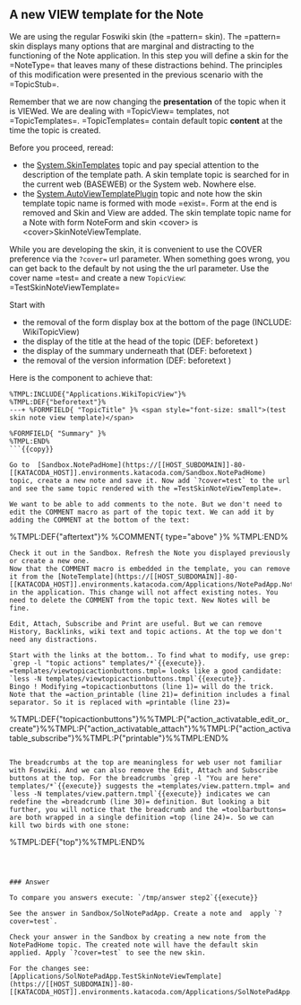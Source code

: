 <!-- Scenario text goes here -->
## A new VIEW template for the Note
We are using the regular Foswiki skin (the =pattern= skin). The =pattern= skin displays many options that are marginal and distracting to the functioning of the Note application. In this step you will define a skin for the =NoteType= that leaves many of these distractions behind. The principles of this modification were presented in the previous scenario with the =TopicStub=.

Remember that we are now changing the **presentation** of the topic when it is VIEWed. We are dealing with =TopicView= templates, not =TopicTemplates=. =TopicTemplates= contain default topic **content** at the time the topic is created. 

Before you proceed, reread:
*  the [System.SkinTemplates](https://[[HOST_SUBDOMAIN]]-80-[[KATACODA_HOST]].environments.katacoda.com/System.SkinTemplates) topic and pay special attention to the description of the template path. A skin template topic is searched for in the current web (BASEWEB) or the System web. Nowhere else.
* the [System.AutoViewTemplatePlugin](https://[[HOST_SUBDOMAIN]]-80-[[KATACODA_HOST]].environments.katacoda.com/System.AutoViewTemplatePlugin) topic and note how the skin template topic name is formed with mode =exist=. Form at the end is removed and Skin and View are added. The skin template topic name for a Note with form NoteForm and skin &lt;cover> is &lt;cover>SkinNoteViewTemplate.

While you are developing the skin, it is convenient to use the COVER preference via the `?cover=` url parameter. When something goes wrong, you can get back to the default by not using the the url parameter. Use the cover name =test= and create a new `TopicView`:  =TestSkinNoteViewTemplate=

Start with 
* the removal of the form display box at the bottom of the page (INCLUDE: WikiTopicView)
* the display of the title at the head of the topic (DEF: beforetext )
* the display of the summary underneath that (DEF: beforetext )
* the removal of the version information (DEF: beforetext )

Here is the component to achieve that:
```
%TMPL:INCLUDE{"Applications.WikiTopicView"}%
%TMPL:DEF{"beforetext"}%
---+ %FORMFIELD{ "TopicTitle" }% <span style="font-size: small">(test skin note view template)</span>

%FORMFIELD{ "Summary" }%
%TMPL:END%
```{{copy}}

Go to  [Sandbox.NotePadHome](https://[[HOST_SUBDOMAIN]]-80-[[KATACODA_HOST]].environments.katacoda.com/Sandbox.NotePadHome) topic, create a new note and save it. Now add `?cover=test` to the url and see the same topic rendered with the =TestSkinNoteViewTemplate=.

We want to be able to add comments to the note. But we don't need to edit the COMMENT macro as part of the topic text. We can add it by adding the COMMENT at the bottom of the text:
```
%TMPL:DEF{"aftertext"}%
%COMMENT{ type="above" }%
%TMPL:END%
```{{copy}}
Check it out in the Sandbox. Refresh the Note you displayed previously or create a new one. 
Now that the COMMENT macro is embedded in the template, you can remove it from the [NoteTemplate](https://[[HOST_SUBDOMAIN]]-80-[[KATACODA_HOST]].environments.katacoda.com/Applications/NotePadApp.NoteTemplate) in the application. This change will not affect existing notes. You need to delete the COMMENT from the topic text. New Notes will be fine.

Edit, Attach, Subscribe and Print are useful. But we can remove History, Backlinks, wiki text and topic actions. At the top we don't need any distractions. 

Start with the links at the bottom.. To find what to modify, use grep:
`grep -l "topic actions" templates/*`{{execute}}.
=templates/viewtopicactionbuttons.tmpl= looks like a good candidate:
`less -N templates/viewtopicactionbuttons.tmpl`{{execute}}.
Bingo ! Modifying =topicactionbuttons (line 1)= will do the trick. Note that the =action_printable (line 21)= definition includes a final separator. So it is replaced with =printable (line 23)=
```
%TMPL:DEF{"topicactionbuttons"}%%TMPL:P{"action_activatable_edit_or_create"}%%TMPL:P{"action_activatable_attach"}%%TMPL:P{"action_activatable_subscribe"}%%TMPL:P{"printable"}%%TMPL:END%
```{{copy}}

The breadcrumbs at the top are meaningless for web user not familiar with Foswiki. And we can also remove the Edit, Attach and Subscribe buttons at the top. For the breadcrumbs `grep -l "You are here" templates/*`{{execute}} suggests the =templates/view.pattern.tmpl= and `less -N templates/view.pattern.tmpl`{{execute}} indicates we can redefine the =breadcrumb (line 30)= definition. But looking a bit further, you will notice that the breadcrumb and the =toolbarbuttons= are both wrapped in a single definition =top (line 24)=. So we can kill two birds with one stone:

```
%TMPL:DEF{"top"}%%TMPL:END%
```{{copy}}



### Answer

To compare you answers execute: `/tmp/answer step2`{{execute}}

See the answer in Sandbox/SolNotePadApp. Create a note and  apply `?cover=test`.

Check your answer in the Sandbox by creating a new note from the NotePadHome topic. The created note will have the default skin applied. Apply `?cover=test` to see the new skin.

For the changes see: [Applications/SolNotePadApp.TestSkinNoteViewTemplate](https://[[HOST_SUBDOMAIN]]-80-[[KATACODA_HOST]].environments.katacoda.com/Applications/SolNotePadApp.TestSkinNoteViewTemplate)





